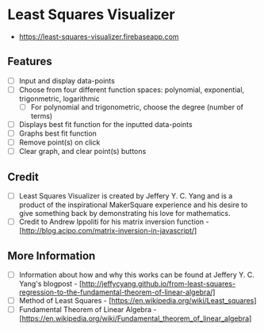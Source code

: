 
# Least Squares Visualizer
- https://least-squares-visualizer.firebaseapp.com

## Features
- [ ] Input and display data-points
- [ ] Choose from four different function spaces: polynomial, exponential, trigonmetric, logarithmic
    - [ ] For polynomial and trigonometric, choose the degree (number of terms)
- [ ] Displays best fit function for the inputted data-points
- [ ] Graphs best fit function
- [ ] Remove point(s) on click
- [ ] Clear graph, and clear point(s) buttons

## Credit
- [ ] Least Squares Visualizer is created by Jeffery Y. C. Yang and is a product of the inspirational MakerSquare experience and his desire to give something back by demonstrating his love for mathematics.
- [ ] Credit to Andrew Ippoliti for his matrix inversion function - [http://blog.acipo.com/matrix-inversion-in-javascript/]

## More Information
- [ ] Information about how and why this works can be found at Jeffery Y. C. Yang's blogpost - [http://jeffycyang.github.io/from-least-squares-regression-to-the-fundamental-theorem-of-linear-algebra/]
- [ ] Method of Least Squares - [https://en.wikipedia.org/wiki/Least_squares]
- [ ] Fundamental Theorem of Linear Algebra - [https://en.wikipedia.org/wiki/Fundamental_theorem_of_linear_algebra]
